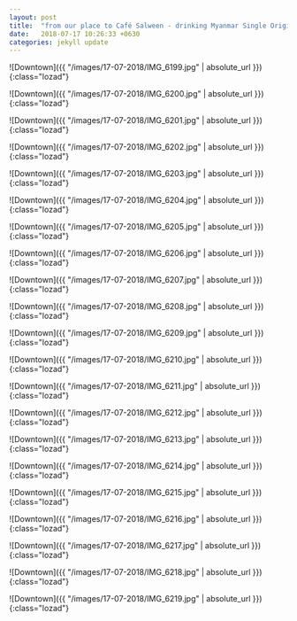 ```yaml
---
layout: post
title:  "from our place to Café Salween - drinking Myanmar Single Origin"
date:   2018-07-17 10:26:33 +0630
categories: jekyll update
---
```



![Downtown]({{ "/images/17-07-2018/IMG_6199.jpg" | absolute_url }}){:class="lozad"}

![Downtown]({{ "/images/17-07-2018/IMG_6200.jpg" | absolute_url }}){:class="lozad"}

![Downtown]({{ "/images/17-07-2018/IMG_6201.jpg" | absolute_url }}){:class="lozad"}

![Downtown]({{ "/images/17-07-2018/IMG_6202.jpg" | absolute_url }}){:class="lozad"}

![Downtown]({{ "/images/17-07-2018/IMG_6203.jpg" | absolute_url }}){:class="lozad"}

![Downtown]({{ "/images/17-07-2018/IMG_6204.jpg" | absolute_url }}){:class="lozad"}

![Downtown]({{ "/images/17-07-2018/IMG_6205.jpg" | absolute_url }}){:class="lozad"}

![Downtown]({{ "/images/17-07-2018/IMG_6206.jpg" | absolute_url }}){:class="lozad"}

![Downtown]({{ "/images/17-07-2018/IMG_6207.jpg" | absolute_url }}){:class="lozad"}

![Downtown]({{ "/images/17-07-2018/IMG_6208.jpg" | absolute_url }}){:class="lozad"}

![Downtown]({{ "/images/17-07-2018/IMG_6209.jpg" | absolute_url }}){:class="lozad"}

![Downtown]({{ "/images/17-07-2018/IMG_6210.jpg" | absolute_url }}){:class="lozad"}

![Downtown]({{ "/images/17-07-2018/IMG_6211.jpg" | absolute_url }}){:class="lozad"}

![Downtown]({{ "/images/17-07-2018/IMG_6212.jpg" | absolute_url }}){:class="lozad"}

![Downtown]({{ "/images/17-07-2018/IMG_6213.jpg" | absolute_url }}){:class="lozad"}

![Downtown]({{ "/images/17-07-2018/IMG_6214.jpg" | absolute_url }}){:class="lozad"}

![Downtown]({{ "/images/17-07-2018/IMG_6215.jpg" | absolute_url }}){:class="lozad"}

![Downtown]({{ "/images/17-07-2018/IMG_6216.jpg" | absolute_url }}){:class="lozad"}

![Downtown]({{ "/images/17-07-2018/IMG_6217.jpg" | absolute_url }}){:class="lozad"}

![Downtown]({{ "/images/17-07-2018/IMG_6218.jpg" | absolute_url }}){:class="lozad"}

![Downtown]({{ "/images/17-07-2018/IMG_6219.jpg" | absolute_url }}){:class="lozad"}

